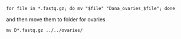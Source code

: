 ```for file in *.fastq.gz; do mv "$file" "Dana_ovaries_$file"; done```

and then move them to folder for ovaries

```mv D*.fastq.gz ../../ovaries/```
